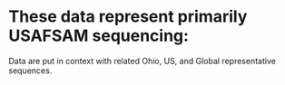 # These data represent primarily USAFSAM sequencing:
Data are put in context with related Ohio, US, and Global representative sequences. 
